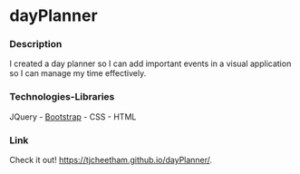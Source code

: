 # dayPlanner

### Description
I created a day planner so I can add important events in a visual application so I can manage my time effectively.

### Technologies-Libraries
JQuery - [Bootstrap](https://getbootstrap.com/) - CSS - HTML

### Link
Check it out!
https://tjcheetham.github.io/dayPlanner/.
